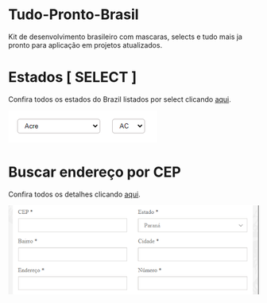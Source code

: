 # Tudo-Pronto-Brasil
Kit de desenvolvimento brasileiro com mascaras, selects e tudo mais ja pronto para aplicação em projetos atualizados.


# Estados [ SELECT ]
Confira todos os estados do Brazil listados por select clicando [aqui](views/Selects.md).

<img src="assets/selects_001.png">



# Buscar endereço por CEP
Confira todos os detalhes clicando [aqui](views/Cep.md).

<img src="assets/cep_001.png">